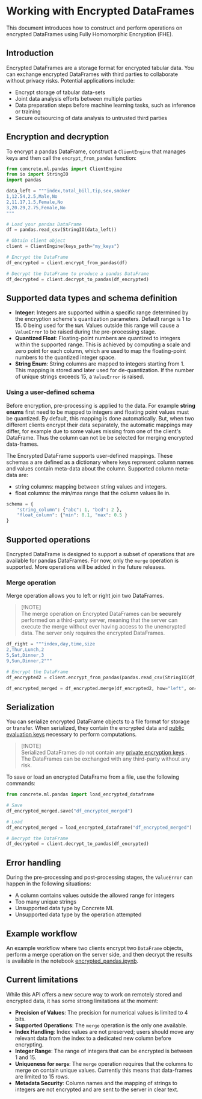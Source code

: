 # Working with Encrypted DataFrames

This document introduces how to construct and perform operations on encrypted DataFrames using Fully Homomorphic Encryption (FHE).

## Introduction

Encrypted DataFrames are a storage format for encrypted tabular data. You can exchange encrypted DataFrames with third parties to collaborate without privacy risks. Potential applications include:

- Encrypt storage of tabular data-sets
- Joint data analysis efforts between multiple parties
- Data preparation steps before machine learning tasks, such as inference or training
- Secure outsourcing of data analysis to untrusted third parties

## Encryption and decryption

To encrypt a pandas DataFrame, construct a `ClientEngine` that manages keys and then call the `encrypt_from_pandas` function:

```python
from concrete.ml.pandas import ClientEngine
from io import StringIO
import pandas

data_left = """index,total_bill,tip,sex,smoker
1,12.54,2.5,Male,No
2,11.17,1.5,Female,No
3,20.29,2.75,Female,No
"""

# Load your pandas DataFrame
df = pandas.read_csv(StringIO(data_left))

# Obtain client object
client = ClientEngine(keys_path="my_keys")

# Encrypt the DataFrame
df_encrypted = client.encrypt_from_pandas(df)

# Decrypt the DataFrame to produce a pandas DataFrame
df_decrypted = client.decrypt_to_pandas(df_encrypted)
```

## Supported data types and schema definition

- **Integer**:  Integers are supported within a specific range determined by the encryption scheme's quantization parameters. Default range is 1 to 15. 0 being used for the `NaN`. Values outside this range will cause a `ValueError` to be raised during the pre-processing stage.
- **Quantized Float**: Floating-point numbers are quantized to integers within the supported range. This is achieved by computing a scale and zero point for each column, which are used to map the floating-point numbers to the quantized integer space.
- **String Enum**: String columns are mapped to integers starting from 1. This mapping is stored and later used for de-quantization. If the number of unique strings exceeds 15, a `ValueError` is raised.

### Using a user-defined schema

Before encryption, pre-processing is applied to the data. For example **string enums** first need to be mapped to integers and floating point values must be quantized. By default, this mapping is done automatically. But, when two different clients encrypt their data separately, the automatic mappings may differ, for example due to some values missing from one of the client's DataFrame. Thus the column can not be be selected for merging encrypted data-frames.

The Encrypted DataFrame supports user-defined mappings. These schemas a are defined as a dictionary where keys represent column names and values contain meta-data about the column. Supported column meta-data are:

- string columns: mapping between string values and integers.
- float columns: the min/max range that the column values lie in.

```python
schema = {
    "string_column": {"abc": 1, "bcd": 2 },
    "float_column": {"min": 0.1, "max": 0.5 }
}
```

## Supported operations

Encrypted DataFrame is designed to support a subset of operations that are available for pandas DataFrames. For now, only the `merge` operation is supported. More operations will be added in the future releases.

### Merge operation

Merge operation allows you to left or right join two DataFrames.

> \[!NOTE\]\
> The merge operation on Encrypted DataFrames can be **securely** performed on a third-party server, meaning that the server can execute the merge without ever having access to the unencrypted data. The server only requires the encrypted DataFrames.

<!--pytest-codeblocks:cont-->

```python
df_right = """index,day,time,size
2,Thur,Lunch,2
5,Sat,Dinner,3
9,Sun,Dinner,2"""

# Encrypt the DataFrame
df_encrypted2 = client.encrypt_from_pandas(pandas.read_csv(StringIO(df_right)))

df_encrypted_merged = df_encrypted.merge(df_encrypted2, how="left", on="index")
```

## Serialization

You can serialize encrypted DataFrame objects to a file format for storage or transfer. When serialized, they contain the encrypted data and [public evaluation keys](../getting-started/concepts.md#cryptography-concepts) necessary to perform computations.

> \[!NOTE\]\
> Serialized DataFrames do not contain any [private encryption keys](../getting-started/concepts.md#cryptography-concepts) . The DataFrames can be exchanged with any third-party without any risk.

To save or load an encrypted DataFrame from a file, use the following commands:

<!--pytest-codeblocks:cont-->

```python
from concrete.ml.pandas import load_encrypted_dataframe

# Save
df_encrypted_merged.save("df_encrypted_merged")

# Load
df_encrypted_merged = load_encrypted_dataframe("df_encrypted_merged")

# Decrypt the DataFrame
df_decrypted = client.decrypt_to_pandas(df_encrypted)
```

## Error handling

During the pre-processing and post-processing stages, the `ValueError` can happen in the following situations:

- A column contains values outside the allowed range for integers
- Too many unique strings
- Unsupported data type by Concrete ML
- Unsupported data type by the operation attempted

## Example workflow

An example workflow where two clients encrypt two `DataFrame` objects, perform a merge operation on the server side, and then decrypt the results is available in the notebook [encrypted_pandas.ipynb](../advanced_examples/EncryptedPandas.ipynb).

## Current limitations

While this API offers a new secure way to work on remotely stored and encrypted data, it has some strong limitations at the moment:

- **Precision of Values**: The precision for numerical values is limited to 4 bits.
- **Supported Operations**: The `merge` operation is the only one available.
- **Index Handling**: Index values are not preserved; users should move any relevant data from the index to a dedicated new column before encrypting.
- **Integer Range**: The range of integers that can be encrypted is between 1 and 15.
- **Uniqueness for `merge`**: The `merge` operation requires that the columns to merge on contain unique values. Currently this means that data-frames are limited to 15 rows.
- **Metadata Security**: Column names and the mapping of strings to integers are not encrypted and are sent to the server in clear text.

